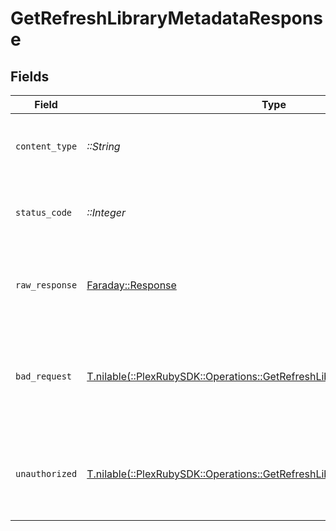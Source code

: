 # GetRefreshLibraryMetadataResponse


## Fields

| Field                                                                                                                                           | Type                                                                                                                                            | Required                                                                                                                                        | Description                                                                                                                                     |
| ----------------------------------------------------------------------------------------------------------------------------------------------- | ----------------------------------------------------------------------------------------------------------------------------------------------- | ----------------------------------------------------------------------------------------------------------------------------------------------- | ----------------------------------------------------------------------------------------------------------------------------------------------- |
| `content_type`                                                                                                                                  | *::String*                                                                                                                                      | :heavy_check_mark:                                                                                                                              | HTTP response content type for this operation                                                                                                   |
| `status_code`                                                                                                                                   | *::Integer*                                                                                                                                     | :heavy_check_mark:                                                                                                                              | HTTP response status code for this operation                                                                                                    |
| `raw_response`                                                                                                                                  | [Faraday::Response](https://www.rubydoc.info/gems/faraday/Faraday/Response)                                                                     | :heavy_check_mark:                                                                                                                              | Raw HTTP response; suitable for custom response parsing                                                                                         |
| `bad_request`                                                                                                                                   | [T.nilable(::PlexRubySDK::Operations::GetRefreshLibraryMetadataBadRequest)](../../models/operations/getrefreshlibrarymetadatabadrequest.md)     | :heavy_minus_sign:                                                                                                                              | Bad Request - A parameter was not specified, or was specified incorrectly.                                                                      |
| `unauthorized`                                                                                                                                  | [T.nilable(::PlexRubySDK::Operations::GetRefreshLibraryMetadataUnauthorized)](../../models/operations/getrefreshlibrarymetadataunauthorized.md) | :heavy_minus_sign:                                                                                                                              | Unauthorized - Returned if the X-Plex-Token is missing from the header or query.                                                                |